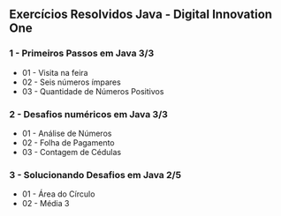 ## Exercícios Resolvidos Java - Digital Innovation One



### **1 - Primeiros Passos em Java 3/3** 

- 01 - Visita na feira
- 02 - Seis números ímpares
- 03 - Quantidade de Números Positivos

### **2 - Desafios numéricos em Java 3/3**

- 01 - Análise de Números
- 02 - Folha de Pagamento
- 03 - Contagem de Cédulas

### **3 - Solucionando Desafios em Java 2/5** 

- 01 - Área do Círculo
- 02 - Média 3

